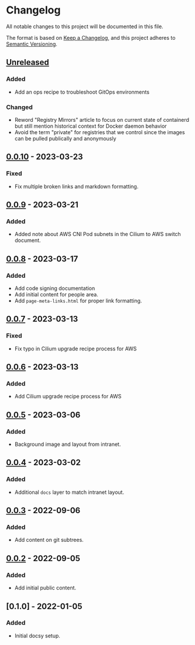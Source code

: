 # Changelog

All notable changes to this project will be documented in this file.

The format is based on [Keep a Changelog](https://keepachangelog.com/en/1.0.0/),
and this project adheres to [Semantic Versioning](https://semver.org/spec/v2.0.0.html).

## [Unreleased]

### Added

- Add an ops recipe to troubleshoot GitOps environments

### Changed

- Reword "Registry Mirrors" article to focus on current state of containerd but still mention historical context for Docker daemon behavior
- Avoid the term "private" for registries that we control since the images can be pulled publically and anonymously

## [0.0.10] - 2023-03-23

### Fixed

- Fix multiple broken links and markdown formatting.

## [0.0.9] - 2023-03-21

### Added

- Added note about AWS CNI Pod subnets in the Cilium to AWS switch document.

## [0.0.8] - 2023-03-17

### Added

- Add code signing documentation
- Add initial content for people area.
- Add `page-meta-links.html` for proper link formatting.

## [0.0.7] - 2023-03-13

### Fixed

- Fix typo in Cilium upgrade recipe process for AWS

## [0.0.6] - 2023-03-13

### Added

- Add Cilium upgrade recipe process for AWS

## [0.0.5] - 2023-03-06

### Added

- Background image and layout from intranet.

## [0.0.4] - 2023-03-02

### Added

- Additional `docs` layer to match intranet layout.

## [0.0.3] - 2022-09-06

### Added

- Add content on git subtrees.

## [0.0.2] - 2022-09-05

### Added

- Add initial public content.

## [0.1.0] - 2022-01-05

### Added

- Initial docsy setup.

[Unreleased]: https://github.com/giantswarm/handbook/compare/v0.0.10...HEAD
[0.0.10]: https://github.com/giantswarm/handbook/compare/v0.0.9...v0.0.10
[0.0.9]: https://github.com/giantswarm/handbook/compare/v0.0.8...v0.0.9
[0.0.8]: https://github.com/giantswarm/handbook/compare/v0.0.7...v0.0.8
[0.0.7]: https://github.com/giantswarm/handbook/compare/v0.0.6...v0.0.7
[0.0.6]: https://github.com/giantswarm/handbook/compare/v0.0.5...v0.0.6
[0.0.5]: https://github.com/giantswarm/handbook/compare/v0.0.4...v0.0.5
[0.0.4]: https://github.com/giantswarm/handbook/compare/v0.0.3...v0.0.4
[0.0.3]: https://github.com/giantswarm/handbook/compare/v0.0.2...v0.0.3
[0.0.2]: https://github.com/giantswarm/handbook/compare/v0.0.1...v0.0.2
[0.0.1]: https://github.com/giantswarm/handbook/releases/tag/v0.0.1
